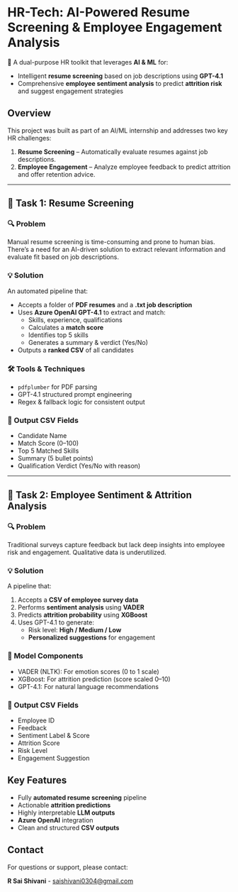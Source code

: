 # HR-Tech: AI-Powered Resume Screening & Employee Engagement Analysis

🚀 A dual-purpose HR toolkit that leverages **AI & ML** for:
- Intelligent **resume screening** based on job descriptions using **GPT-4.1**
- Comprehensive **employee sentiment analysis** to predict **attrition risk** and suggest engagement strategies

## Overview

This project was built as part of an AI/ML internship and addresses two key HR challenges:
1. **Resume Screening** – Automatically evaluate resumes against job descriptions.
2. **Employee Engagement** – Analyze employee feedback to predict attrition and offer retention advice.

---

## 📌 Task 1: Resume Screening

### 🔍 Problem
Manual resume screening is time-consuming and prone to human bias. There’s a need for an AI-driven solution to extract relevant information and evaluate fit based on job descriptions.

### 💡 Solution
An automated pipeline that:
- Accepts a folder of **PDF resumes** and a **.txt job description**
- Uses **Azure OpenAI GPT-4.1** to extract and match:
  - Skills, experience, qualifications
  - Calculates a **match score**
  - Identifies top 5 skills
  - Generates a summary & verdict (Yes/No)
- Outputs a **ranked CSV** of all candidates

### 🛠️ Tools & Techniques
- `pdfplumber` for PDF parsing
- GPT-4.1 structured prompt engineering
- Regex & fallback logic for consistent output

### 📁 Output CSV Fields
- Candidate Name
- Match Score (0–100)
- Top 5 Matched Skills
- Summary (5 bullet points)
- Qualification Verdict (Yes/No with reason)

---

## 📌 Task 2: Employee Sentiment & Attrition Analysis

### 🔍 Problem
Traditional surveys capture feedback but lack deep insights into employee risk and engagement. Qualitative data is underutilized.

### 💡 Solution
A pipeline that:
1. Accepts a **CSV of employee survey data**
2. Performs **sentiment analysis** using **VADER**
3. Predicts **attrition probability** using **XGBoost**
4. Uses GPT-4.1 to generate:
   - Risk level: **High / Medium / Low**
   - **Personalized suggestions** for engagement

### 🧠 Model Components
- VADER (NLTK): For emotion scores (0 to 1 scale)
- XGBoost: For attrition prediction (score scaled 0–10)
- GPT-4.1: For natural language recommendations

### 📁 Output CSV Fields
- Employee ID
- Feedback
- Sentiment Label & Score
- Attrition Score
- Risk Level
- Engagement Suggestion


## Key Features

- Fully **automated resume screening** pipeline
- Actionable **attrition predictions**
- Highly interpretable **LLM outputs**
- **Azure OpenAI** integration
- Clean and structured **CSV outputs**

## Contact

For questions or support, please contact:

**R Sai Shivani** - saishivani0304@gmail.com  

